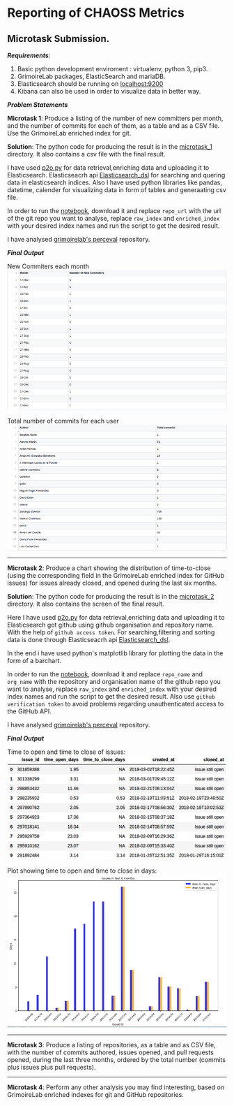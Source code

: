 # Reporting of CHAOSS Metrics

## Microtask Submission. 

 *__Requirements__*: 
 1. Basic python development enviroment : virtualenv, python 3, pip3.
 2. GrimoireLab packages, ElasticSearch and mariaDB.  
 3. Elasticsearch should be running on [localhost:9200](http://localhost:9200)
 4. Kibana can also be used in order to visualize data in better way.
										 

*__Problem Statements__*

**Microtask 1**: Produce a listing of the number of new committers per month, and the number of commits for each of them, as a                  table and as a CSV file. Use the GrimoireLab enriched index for git.

**Solution**:
The python code for producing the result is in the [microtask_1](https://github.com/apoorvkhare07/Chaoss-Microtasks/tree/master/microtask_1) directory. It also contains a csv file with the final result.

I have used [p2o.py](https://grimoirelab.gitbooks.io/tutorial/grimoireelk/a-simple-dashboard.html) for data retrieval,enriching data and uploading it to Elasticsearch.
Elasticseacrh api [Elasticsearch_dsl](https://grimoirelab.gitbooks.io/tutorial/python/elasticsearch-dsl.html) for searching and quering data in elasticsearch indices.
Also I have used python libraries like pandas, datetime, calender for visualizing data in form of tables and generaating csv file.

In order to run the [notebook](https://github.com/apoorvkhare07/Chaoss-Microtasks/blob/master/microtask_1/Microtask_1.ipynb), download it and replace `repo_url` with the url of the git repo you want to analyse, replace `raw_index` and `enriched_index` with your desired index names and run the script to get the desired result.

I have analysed [grimoirelab's perceval](https://github.com/chaoss/grimoirelab-perceval) repository.

*__Final Output__*

New Commiters each month
![New Commiters each month: ](https://github.com/apoorvkhare07/Chaoss-Microtasks/blob/master/microtask_1/commiters_eachmonth.png  ) 

Total number of commits for each user
![Total number of commits for each user: ](https://github.com/apoorvkhare07/Chaoss-Microtasks/blob/master/microtask_1/authors.png)

---

**Microtask 2**: Produce a chart showing the distribution of time-to-close (using the corresponding field in the GrimoireLab                    enriched index for GitHub issues) for issues already closed, and opened during the last six months.

**Solution**:
The python code for producing the result is in the [microtask_2](https://github.com/apoorvkhare07/Chaoss-Microtasks/tree/master/microtask_2) directory. It also contains the screen of the final result.

Here I have used [p2o.py](https://grimoirelab.gitbooks.io/tutorial/grimoireelk/a-simple-dashboard.html) for data retrieval,enriching data and uploading it to Elasticsearch got github using github organisation and repository name.
With the help of `github access token`.
For searching,filtering and sorting data is done through Elasticseacrh api [Elasticsearch_dsl](https://grimoirelab.gitbooks.io/tutorial/python/elasticsearch-dsl.html).

In the end i have used python's matplotlib library for plotting the data in the form of a barchart. 

In order to run the [notebook](https://github.com/apoorvkhare07/Chaoss-Microtasks/blob/master/microtask_2/Microtask_2.ipynb), download it and replace `repo_name` and `org_name` with the repository and organisation name of the github repo you want to analyse, replace `raw_index` and `enriched_index` with your desired index names and run the script to get the desired result.
Also use `github verification token` to avoid problems regarding unauthenticated access to the GitHub API. 

I have analysed [grimoirelab's perceval](https://github.com/chaoss/grimoirelab-perceval) repository.


*__Final Output__*

Time to open and time to close of issues: 
![New Commiters each month: ](https://github.com/apoorvkhare07/Chaoss-Microtasks/blob/master/microtask_2/issue_time.png  ) 

Plot showing time to open and time to close in days: 
![Total number of commits for each user: ](https://github.com/apoorvkhare07/Chaoss-Microtasks/blob/master/microtask_2/plot.png)

               
---
 
**Microtask 3**: Produce a listing of repositories, as a table and as CSV file, with the number of commits authored, issues opened, and pull requests opened, during the last three months, ordered by the total number (commits plus issues plus pull requests).

---

**Microtask 4**: Perform any other analysis you may find interesting, based on GrimoireLab enriched indexes for git and GitHub repositories.

